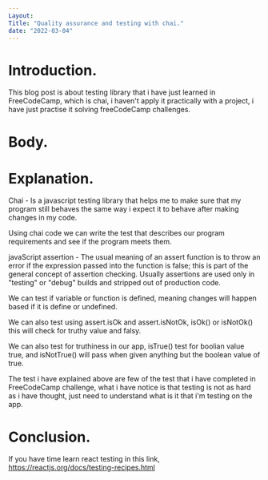```yaml
---
Layout: 
Title: "Quality assurance and testing with chai."
date: "2022-03-04"
---
```


# Introduction.

This blog post is about testing library that i have just learned in FreeCodeCamp, which is chai, i haven't apply it practically with a project, i have just practise it solving freeCodeCamp challenges. 

# Body.

# Explanation.

Chai - Is a javascript testing library that helps me to make sure that my program still behaves the same way i expect it to behave after making changes in my code.

Using chai code we can write the test that describes our program requirements and see if the program meets them.

javaScript assertion - The usual meaning of an assert function is to throw an error if the expression passed into the function is false; this is part of the general concept of assertion checking. Usually assertions are used only in "testing" or "debug" builds and stripped out of production code. 


We can test if variable or function is defined, meaning changes will happen based if it is define or undefined.

We can also test using assert.isOk and assert.isNotOk, isOk() or isNotOk() this will check for truthy value and falsy.

We can also test for truthiness in our app, isTrue() test for boolian value true, and isNotTrue() will pass when given anything but the boolean value of true.


The test i have explained above are few of the test that i have completed in FreeCodeCamp challenge, what i have notice is that testing is not as hard as i have thought, just need to understand what is it that i'm testing on the app. 


# Conclusion.

If you have time learn react testing in this link, https://reactjs.org/docs/testing-recipes.html
